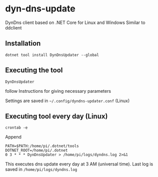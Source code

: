 # dyn-dns-update
DynDns client based on .NET Core for Linux and Windows
Similar to ddclient

## Installation
```
dotnet tool install DynDnsUpdater --global
```

## Executing the tool
```
DynDnsUpdater
``` 

follow Instructions for giving necessary parameters

Settings are saved in ```~/.config/dyndns-updater.conf``` (Linux)

## Executing tool every day (Linux)

```
crontab -e
```

Append

```
PATH=$PATH:/home/pi/.dotnet/tools
DOTNET_ROOT=/home/pi/.dotnet
0 3 * * * DynDnsUpdater > /home/pi/logs/dyndns.log 2>&1
```

This executes dns update every day at 3 AM (universal time). Last log is saved in ```/home/pi/logs/dyndns.log```
